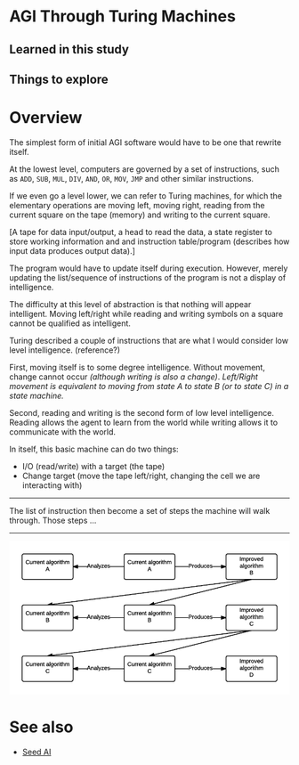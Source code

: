 # AGI Through Turing Machines

## Learned in this study

## Things to explore

# Overview

The simplest form of initial AGI software would have to be one that rewrite itself.

At the lowest level, computers are governed by a set of instructions, such as `ADD`, `SUB`, `MUL`, `DIV`, `AND`, `OR`, `MOV`, `JMP` and other similar instructions.

If we even go a level lower, we can refer to Turing machines, for which the elementary operations are moving left, moving right, reading from the current square on the tape (memory) and writing to the current square.

[A tape for data input/output, a head to read the data, a state register to store working information and and instruction table/program (describes how input data produces output data).]

The program would have to update itself during execution. However, merely updating the list/sequence of instructions of the program is not a display of intelligence.

The difficulty at this level of abstraction is that nothing will appear intelligent. Moving left/right while reading and writing symbols on a square cannot be qualified as intelligent.

Turing described a couple of instructions that are what I would consider low level intelligence. (reference?)

First, moving itself is to some degree intelligence. Without movement, change cannot occur *(although writing is also a change)*. *Left/Right movement is equivalent to moving from state A to state B (or to state C) in a state machine.*

Second, reading and writing is the second form of low level intelligence. Reading allows the agent to learn from the world while writing allows it to communicate with the world.

In itself, this basic machine can do two things:

* I/O (read/write) with a target (the tape)
* Change target (move the tape left/right, changing the cell we are interacting with)

---

The list of instruction then become a set of steps the machine will walk through. Those steps ...

---

![](images/Self_improving_machine.png)

# See also

* [Seed AI](../seed-ai)